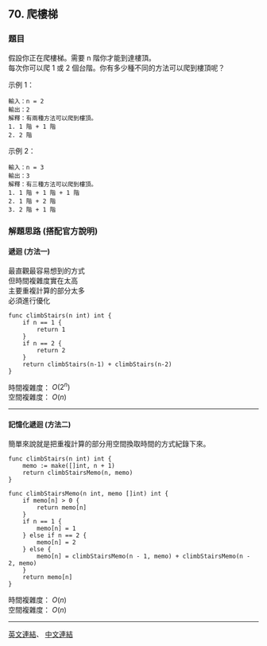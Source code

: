 ## 70. 爬樓梯

### 題目

假設你正在爬樓梯。需要 n 階你才能到達樓頂。
<br>
每次你可以爬 1 或 2 個台階。你有多少種不同的方法可以爬到樓頂呢？

示例 1：
```
輸入：n = 2
輸出：2
解釋：有兩種方法可以爬到樓頂。
1. 1 階 + 1 階
2. 2 階
```
示例 2：
```
輸入：n = 3
輸出：3
解釋：有三種方法可以爬到樓頂。
1. 1 階 + 1 階 + 1 階
2. 1 階 + 2 階
3. 2 階 + 1 階
```

### 解題思路 (搭配官方說明)

#### 遞迴 (方法一)
最直觀最容易想到的方式<br>
但時間複雜度實在太高<br>主要重複計算的部分太多<br>必須進行優化

```
func climbStairs(n int) int {
    if n == 1 {
        return 1
    }
    if n == 2 {
        return 2
    }
    return climbStairs(n-1) + climbStairs(n-2)
}
```

時間複雜度：
$O(2^n)$ <br>
空間複雜度：
$O(n)$
***

#### 記憶化遞迴 (方法二)
簡單來說就是把重複計算的部分用空間換取時間的方式紀錄下來。

```
func climbStairs(n int) int {
    memo := make([]int, n + 1)
    return climbStairsMemo(n, memo)
}

func climbStairsMemo(n int, memo []int) int {
    if memo[n] > 0 {
        return memo[n]
    }
    if n == 1 {
        memo[n] = 1
    } else if n == 2 {
        memo[n] = 2
    } else {
        memo[n] = climbStairsMemo(n - 1, memo) + climbStairsMemo(n - 2, memo)
    }
    return memo[n]
}
```
時間複雜度：
$O(n)$ <br>
空間複雜度：
$O(n)$
***

[英文連結](https://leetcode.com/problems/climbing-stairs/)、
[中文連結](https://leetcode.cn/problems/climbing-stairs/)



